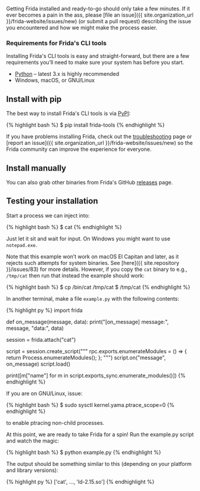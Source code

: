 Getting Frida installed and ready-to-go should only take a few minutes. If it
ever becomes a pain in the ass, please [file an
issue]({{ site.organization_url }}/frida-website/issues/new) (or submit a pull request)
describing the issue you encountered and how we might make the process easier.

### Requirements for Frida's CLI tools

Installing Frida's CLI tools is easy and straight-forward, but there are a few
requirements you’ll need to make sure your system has before you start.

- [Python](https://python.org/) – latest 3.x is highly recommended
- Windows, macOS, or GNU/Linux

## Install with pip

The best way to install Frida's CLI tools is via [PyPI][]:

{% highlight bash %}
$ pip install frida-tools
{% endhighlight %}

If you have problems installing Frida, check out the [troubleshooting][] page or
[report an issue]({{ site.organization_url }}/frida-website/issues/new) so the
Frida community can improve the experience for everyone.

## Install manually

You can also grab other binaries from Frida's GitHub [releases][] page.

## Testing your installation

Start a process we can inject into:

{% highlight bash %}
$ cat
{% endhighlight %}

Just let it sit and wait for input. On Windows you might want to use
`notepad.exe`.

Note that this example won’t work on macOS El Capitan and later, as it rejects
such attempts for system binaries. See [here]({{ site.repository }}/issues/83)
for more details. However, if you copy the `cat` binary to e.g., `/tmp/cat` then
run that instead the example should work:

{% highlight bash %}
$ cp /bin/cat /tmp/cat
$ /tmp/cat
{% endhighlight %}

In another terminal, make a file `example.py` with the following contents:

{% highlight py %}
import frida

def on_message(message, data):
    print("[on_message] message:", message, "data:", data)

session = frida.attach("cat")

script = session.create_script("""
rpc.exports.enumerateModules = () => {
  return Process.enumerateModules();
};
""")
script.on("message", on_message)
script.load()

print([m["name"] for m in script.exports_sync.enumerate_modules()])
{% endhighlight %}

If you are on GNU/Linux, issue:

{% highlight bash %}
$ sudo sysctl kernel.yama.ptrace_scope=0
{% endhighlight %}

to enable ptracing non-child processes.

At this point, we are ready to take Frida for a spin! Run the example.py
script and watch the magic:

{% highlight bash %}
$ python example.py
{% endhighlight %}

The output should be something similar to this (depending on your platform
and library versions):

{% highlight py %}
['cat', …, 'ld-2.15.so']
{% endhighlight %}

[PyPI]: https://pypi.python.org/pypi/frida-tools
[troubleshooting]: ../troubleshooting/
[releases]: https://github.com/frida/frida/releases
